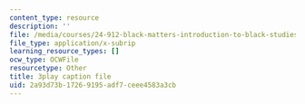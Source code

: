 ```yaml
---
content_type: resource
description: ''
file: /media/courses/24-912-black-matters-introduction-to-black-studies-spring-2017/2a93d73b17269195adf7ceee4583a3cb_oEUo2faDJNA.srt
file_type: application/x-subrip
learning_resource_types: []
ocw_type: OCWFile
resourcetype: Other
title: 3play caption file
uid: 2a93d73b-1726-9195-adf7-ceee4583a3cb
---
```

